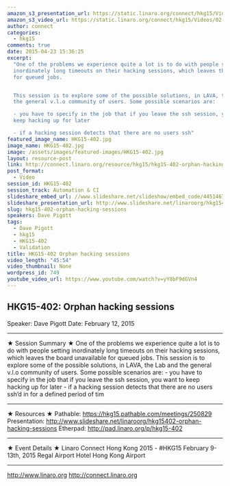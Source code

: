 ```yaml
---
amazon_s3_presentation_url: https://static.linaro.org/connect/hkg15/Videos/02-12-Thursday/HKG15-402.pdf
amazon_s3_video_url: https://static.linaro.org/connect/hkg15/Videos/02-12-Thursday/HKG15-402%20Orphan%20hacking%20sessions.mp4
author: connect
categories:
  - hkg15
comments: true
date: 2015-04-23 15:36:25
excerpt:
  "One of the problems we experience quite a lot is to do with people setting
  inordinately long timeouts on their hacking sessions, which leaves the board unavailable
  for queued jobs.


  This session is to explore some of the possible solutions, in LAVA, the Lab and
  the general v.l.o community of users. Some possible scenarios are:

  - you have to specify in the job that if you leave the ssh session, you want to
  keep hacking up for later

  - if a hacking session detects that there are no users ssh"
featured_image_name: HKG15-402.jpg
image_name: HKG15-402.jpg
image: /assets/images/featured-images/HKG15-402.jpg
layout: resource-post
link: http://connect.linaro.org/resource/hkg15/hkg15-402-orphan-hacking-sessions/
post_format:
  - Video
session_id: HKG15-402
session_track: Automation & CI
slideshare_embed_url: //www.slideshare.net/slideshow/embed_code/44514677
slideshare_presentation_url: http://www.slideshare.net/linaroorg/hkg15402-orphan-hacking-sessions
slug: hkg15-402-orphan-hacking-sessions
speakers: Dave Pigott
tags:
  - Dave Pigott
  - hkg15
  - HKG15-402
  - Validation
title: HKG15-402 Orphan hacking sessions
video_length: "45:54"
video_thumbnail: None
wordpress_id: 749
youtube_video_url: https://www.youtube.com/watch?v=yY8bF9dGVn4
---
```


## HKG15-402: Orphan hacking sessions

Speaker: Dave Pigott
Date: February 12, 2015

---

★ Session Summary ★
One of the problems we experience quite a lot is to do with people setting inordinately long timeouts on their hacking sessions, which leaves the board unavailable for queued jobs. This session is to explore some of the possible solutions, in LAVA, the Lab and the general v.l.o community of users. Some possible scenarios are: - you have to specify in the job that if you leave the ssh session, you want to keep hacking up for later - if a hacking session detects that there are no users ssh’d in for a defined period of tim

---

★ Resources ★
Pathable: https://hkg15.pathable.com/meetings/250829
Presentation: http://www.slideshare.net/linaroorg/hkg15402-orphan-hacking-sessions
Etherpad: http://pad.linaro.org/p/hkg15-402

---

★ Event Details ★
Linaro Connect Hong Kong 2015 - #HKG15
February 9-13th, 2015
Regal Airport Hotel Hong Kong Airport

---

http://www.linaro.org
http://connect.linaro.org
